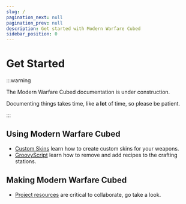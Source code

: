 ```yaml
---
slug: /
pagination_next: null
pagination_prev: null
description: Get started with Modern Warfare Cubed
sidebar_position: 0
---
```


# Get Started

:::warning

The Modern Warfare Cubed documentation is under construction.

Documenting things takes time, like **a lot** of time, so please be patient.

:::

## Using Modern Warfare Cubed

- [Custom Skins](Using%20Modern%20Warfare%20Cubed/custom-skins) learn how to create custom skins for your weapons.
- [GroovyScript](Using%20Modern%20Warfare%20Cubed/groovyscript) learn how to remove and add recipes to the crafting stations.

## Making Modern Warfare Cubed

- [Project resources](Making%20Modern%20Warfare%20Cubed/project-ressources) are critical to collaborate, go take a look.
